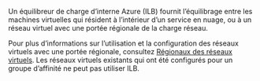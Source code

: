 Un équilibreur de charge d’interne Azure (ILB) fournit l’équilibrage entre les machines virtuelles qui résident à l’intérieur d’un service en nuage, ou à un réseau virtuel avec une portée régionale de la charge réseau.

Pour plus d’informations sur l’utilisation et la configuration des réseaux virtuels avec une portée régionale, consultez [Régionaux des réseaux virtuels](../articles/virtual-network/virtual-networks-migrate-to-regional-vnet.md). Les réseaux virtuels existants qui ont été configurés pour un groupe d’affinité ne peut pas utiliser ILB.